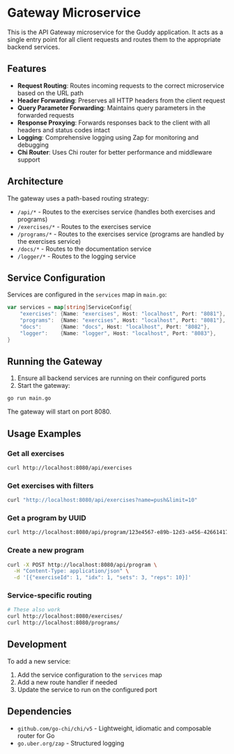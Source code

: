 # Gateway Microservice

This is the API Gateway microservice for the Guddy application. It acts as a single entry point for all client requests and routes them to the appropriate backend services.

## Features

- **Request Routing**: Routes incoming requests to the correct microservice based on the URL path
- **Header Forwarding**: Preserves all HTTP headers from the client request
- **Query Parameter Forwarding**: Maintains query parameters in the forwarded requests
- **Response Proxying**: Forwards responses back to the client with all headers and status codes intact
- **Logging**: Comprehensive logging using Zap for monitoring and debugging
- **Chi Router**: Uses Chi router for better performance and middleware support

## Architecture

The gateway uses a path-based routing strategy:

- `/api/*` - Routes to the exercises service (handles both exercises and programs)
- `/exercises/*` - Routes to the exercises service
- `/programs/*` - Routes to the exercises service (programs are handled by the exercises service)
- `/docs/*` - Routes to the documentation service
- `/logger/*` - Routes to the logging service

## Service Configuration

Services are configured in the `services` map in `main.go`:

```go
var services = map[string]ServiceConfig{
    "exercises": {Name: "exercises", Host: "localhost", Port: "8081"},
    "programs":  {Name: "exercises", Host: "localhost", Port: "8081"},
    "docs":      {Name: "docs", Host: "localhost", Port: "8082"},
    "logger":    {Name: "logger", Host: "localhost", Port: "8083"},
}
```

## Running the Gateway

1. Ensure all backend services are running on their configured ports
2. Start the gateway:

```bash
go run main.go
```

The gateway will start on port 8080.

## Usage Examples

### Get all exercises
```bash
curl http://localhost:8080/api/exercises
```

### Get exercises with filters
```bash
curl "http://localhost:8080/api/exercises?name=push&limit=10"
```

### Get a program by UUID
```bash
curl http://localhost:8080/api/program/123e4567-e89b-12d3-a456-426614174000
```

### Create a new program
```bash
curl -X POST http://localhost:8080/api/program \
  -H "Content-Type: application/json" \
  -d '[{"exerciseId": 1, "idx": 1, "sets": 3, "reps": 10}]'
```

### Service-specific routing
```bash
# These also work
curl http://localhost:8080/exercises/
curl http://localhost:8080/programs/
```

## Development

To add a new service:

1. Add the service configuration to the `services` map
2. Add a new route handler if needed
3. Update the service to run on the configured port

## Dependencies

- `github.com/go-chi/chi/v5` - Lightweight, idiomatic and composable router for Go
- `go.uber.org/zap` - Structured logging

